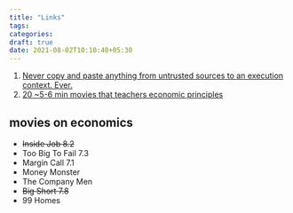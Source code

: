 ```yaml
---
title: "Links"
tags:
categories: 
draft: true
date: 2021-08-02T10:10:48+05:30
---
```



1. [Never copy and paste anything from untrusted sources to an execution context. Ever.][0]
2. [20 ~5-6 min movies that teachers economic principles][1]

## movies on economics 

- ~~Inside Job 8.2~~
- Too Big To Fail 7.3 
- Margin Call 7.1
- Money Monster 
- The Company Men 
- ~~Big Short 7.8~~
- 99 Homes 

[0]: http://thejh.net/misc/website-terminal-copy-paste
[1]: https://wetheeconomy.com
